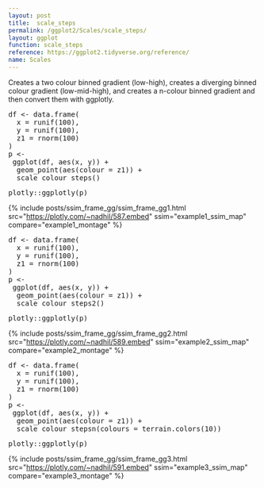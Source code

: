 ```yaml
---
layout: post
title:  scale_steps
permalink: /ggplot2/Scales/scale_steps/
layout: ggplot
function: scale_steps
reference: https://ggplot2.tidyverse.org/reference/
name: Scales
---
```


Creates a two colour binned gradient (low-high), creates a diverging binned colour gradient (low-mid-high), and creates a n-colour binned gradient and then convert them with ggplotly.








<pre class="mcode">
df <- data.frame(
  x = runif(100),
  y = runif(100),
  z1 = rnorm(100)
)
p <-    
 ggplot(df, aes(x, y)) +
  geom_point(aes(colour = z1)) +
  scale_colour_steps()
</pre>


<pre class="mcode">
plotly::ggplotly(p)
</pre>

{% include posts/ssim_frame_gg/ssim_frame_gg1.html src="https://plotly.com/~nadhil/587.embed" ssim="example1_ssim_map" compare="example1_montage" %}







<pre class="mcode">
df <- data.frame(
  x = runif(100),
  y = runif(100),
  z1 = rnorm(100)
)
p <-    
 ggplot(df, aes(x, y)) +
  geom_point(aes(colour = z1)) +
  scale_colour_steps2()
</pre>
<pre class="mcode">
plotly::ggplotly(p)
</pre>

{% include posts/ssim_frame_gg/ssim_frame_gg2.html src="https://plotly.com/~nadhil/589.embed" ssim="example2_ssim_map" compare="example2_montage" %}




<pre class="mcode">
df <- data.frame(
  x = runif(100),
  y = runif(100),
  z1 = rnorm(100)
)
p <-    
 ggplot(df, aes(x, y)) +
  geom_point(aes(colour = z1)) +
  scale_colour_stepsn(colours = terrain.colors(10))
</pre>
<pre class="mcode">
plotly::ggplotly(p)
</pre>

{% include posts/ssim_frame_gg/ssim_frame_gg3.html src="https://plotly.com/~nadhil/591.embed" ssim="example3_ssim_map" compare="example3_montage" %}
